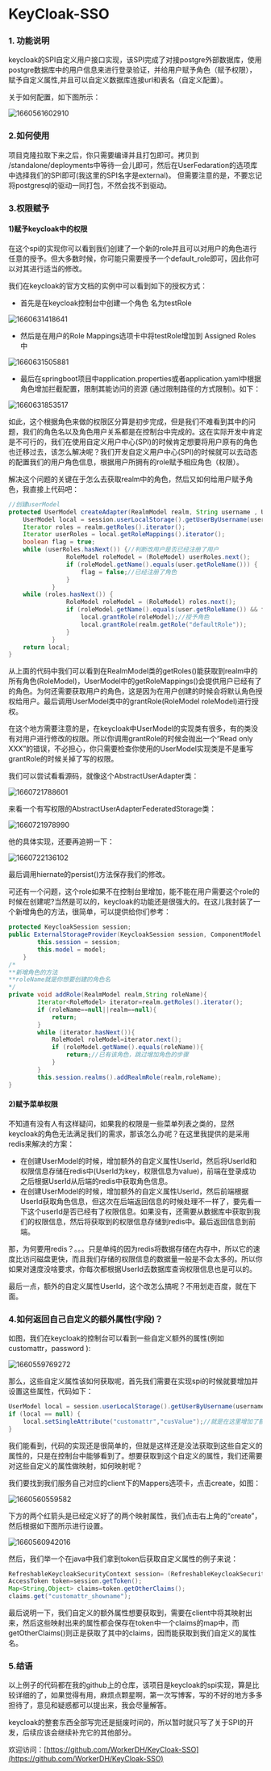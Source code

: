 # KeyCloak-SSO
### 1. 功能说明

keycloak的SPI自定义用户接口实现，该SPI完成了对接postgre外部数据库，使用postgre数据库中的用户信息来进行登录验证，并给用户赋予角色（赋予权限），赋予自定义属性,并且可以自定义数据库连接url和表名（自定义配置）。 

关于如何配置，如下图所示：

![1660561602910](README-img/1660561602910.png)

### 2.如何使用

项目克隆拉取下来之后，你只需要编译并且打包即可。拷贝到 /standalone/deployments中等待一会儿即可，然后在UserFedaration的选项库中选择我们的SPI即可(我这里的SPI名字是external)。 但需要注意的是，不要忘记将postgresql的驱动一同打包，不然会找不到驱动。

### 3.权限赋予

####  1)赋予keycloak中的权限

在这个spi的实现你可以看到我们创建了一个新的role并且可以对用户的角色进行任意的授予。但大多数时候，你可能只需要授予一个default_role即可，因此你可以对其进行适当的修改。

我们在keycloak的官方文档的实例中可以看到如下的授权方式：

- 首先是在keycloak控制台中创建一个角色 名为testRole

 ![1660631418641](README-img/1660631418641.png)

- 然后是在用户的Role Mappings选项卡中将testRole增加到 Assigned Roles 中

<img src="README-img/1660631505881.png" alt="1660631505881"  />

- 最后在springboot项目中application.properties或者application.yaml中根据角色增加拦截配置，限制其能访问的资源 (通过限制路径的方式限制)。如下：

![1660631853517](README-img/1660631853517.png)

如此，这个根据角色来做的权限区分算是初步完成，但是我们不难看到其中的问题，我们的角色名以及角色用户关系都是在控制台中完成的。这在实际开发中肯定是不可行的，我们在使用自定义用户中心(SPI)的时候肯定想要将用户原有的角色也迁移过去，该怎么解决呢？我们开发自定义用户中心(SPI)的时候就可以去动态的配置我们的用户角色信息，根据用户所拥有的role赋予相应角色（权限）。

解决这个问题的关键在于怎么去获取realm中的角色，然后又如何给用户赋予角色，我直接上代码吧：

```java
//创建userModel
protected UserModel createAdapter(RealmModel realm, String username , User user) {
	UserModel local = session.userLocalStorage().getUserByUsername(username, realm);
    Iterator roles = realm.getRoles().iterator();
    Iterator userRoles = local.getRoleMappings().iterator();
    boolean flag = true;
    while (userRoles.hasNext()) {//判断改用户是否已经注册了用户
                RoleModel roleModel = (RoleModel) userRoles.next();
                if (roleModel.getName().equals(user.getRoleName())) {
                    flag = false;//已经注册了角色
                }
            }        
    while (roles.hasNext()) {
                RoleModel roleModel = (RoleModel) roles.next(); 
                if (roleModel.getName().equals(user.getRoleName()) && flag) { 
                    local.grantRole(roleModel);//授予角色
                    local.grantRole(realm.getRole("defaultRole"));
                }
            } 
	return local;
}

```

从上面的代码中我们可以看到在RealmModel类的getRoles()能获取到realm中的所有角色(RoleModel)，UserModel中的getRoleMappings()会提供用户已经有了的角色。为何还需要获取用户的角色，这是因为在用户创建的时候会将默认角色授权给用户。最后调用UserModel类中的grantRole(RoleModel roleModel)进行授权。

在这个地方需要注意的是，在keycloak中UserModel的实现类有很多，有的类没有对用户进行修改的权限。所以你调用grantRole的时候会抛出一个“Read only XXX”的错误，不必担心，你只需要检查你使用的UserModel实现类是不是重写grantRole的时候关掉了写的权限。

我们可以尝试看看源码，就像这个AbstractUserAdapter类：

![1660721788601](README-img/1660721788601.png)

来看一个有写权限的AbstractUserAdapterFederatedStorage类：

![1660721978990](README-img/1660721978990.png)

他的具体实现，还要再追朔一下：

![1660722136102](README-img/1660722136102.png)

最后调用hiernate的persist()方法保存我们的修改。

可还有一个问题，这个role如果不在控制台里增加，能不能在用户需要这个role的时候在创建呢?当然是可以的，keycloak的功能还是很强大的。在这儿我封装了一个新增角色的方法，很简单，可以提供给你们参考：

```java
protected KeycloakSession session;
public ExternalStorageProvider(KeycloakSession session, ComponentModel model) {
        this.session = session;
        this.model = model;
    }
/*
**新增角色的方法
**roleName就是你想要创建的角色名
*/
private void addRole(RealmModel realm,String roleName){		
		Iterator<RoleModel> iterator=realm.getRoles().iterator();
        if (roleName==null||realm==null){
            return;
        }
        while (iterator.hasNext()){
            RoleModel roleModel=iterator.next();
            if (roleModel.getName().equals(roleName)){
                return;//已有该角色，跳过增加角色的步骤
            }
        }
        this.session.realms().addRealmRole(realm,roleName);
}
```

####  2)赋予菜单权限

不知道有没有人有这样疑问，如果我的权限是一些菜单列表之类的，显然keycloak的角色无法满足我们的需求，那该怎么办呢？在这里我提供的是采用redis来解决的方案：

- 在创建UserModel的时候，增加额外的自定义属性UserId，然后将UserId和权限信息存储在redis中(UserId为key，权限信息为value)，前端在登录成功之后根据UserId从后端的redis中获取角色信息。
- 在创建UserModel的时候，增加额外的自定义属性UserId，然后前端根据UserId获取角色信息，但这次在后端返回信息的时候处理不一样了，要先看一下这个userId是否已经有了权限信息。如果没有，还需要从数据库中获取到我们的权限信息，然后将获取到的权限信息存储到redis中。最后返回信息到前端。



那，为何要用redis？。。。只是单纯的因为redis将数据存储在内存中，所以它的速度比访问磁盘更快，而且我们存储的权限信息的数据量一般是不会太多的。所以你如果对速度没啥要求，你每次都根据UserId去数据库查询权限信息也是可以的。

最后一点，额外的自定义属性UserId，这个改怎么搞呢？不用划走百度，就在下面。

 

### 4.如何返回自己自定义的额外属性(字段)？

如图，我们在keycloak的控制台可以看到一些自定义额外的属性(例如 customattr，password ):

![1660559769272](README-img/1660559769272.png)

那么，这些自定义属性该如何获取呢，首先我们需要在实现spi的时候就要增加并设置这些属性，代码如下：

```java
UserModel local = session.userLocalStorage().getUserByUsername(username, realm);
if (local == null) {      
	local.setSingleAttribute("customattr","cusValue");//就是在这里增加了额外的属性
}
```

我们能看到，代码的实现还是很简单的，但就是这样还是没法获取到这些自定义的属性的，只是在控制台中能够看到了。想要获取到这个自定义的属性，我们还需要对这些自定义的属性做映射，如何映射呢？

我们要找到我们服务自己对应的client下的Mappers选项卡，点击create，如图：

![1660560559582](README-img/1660560559582.png)

下方的两个红箭头是已经定义好了的两个映射属性，我们点击右上角的“create”，然后根据如下图所示进行设置。

![1660560942016](README-img/1660560942016.png)

然后，我们举一个在java中我们拿到token后获取自定义属性的例子来说：

```java
RefreshableKeycloakSecurityContext session= (RefreshableKeycloakSecurityContext) request.getAttribute(KeycloakSecurityContext.class.getName());
AccessToken token=session.getToken(); 
Map<String,Object> claims=token.getOtherClaims(); 
claims.get("customattr_showname");
```

最后说明一下，我们自定义的额外属性想要获取到，需要在client中将其映射出来，然后这些映射出来的属性都会保存在token中一个claims的map中，而getOtherClaims()则正是获取了其中的claims，因而能获取到我们自定义的属性名。



### 5.结语

以上例子的代码都在我的github上的仓库，该项目是keycloak的spi实现，算是比较详细的了，如果觉得有用，麻烦点颗星啊，第一次写博客，写的不好的地方多多担待了，意见和疑惑都可以提出来，我会尽量解答。

keycloak的整套东西全部写完还是挺废时间的，所以暂时就只写了关于SPI的开发，后续应该会继续补充它的其他部分。

欢迎访问：[https://github.com/WorkerDH/KeyCloak-SSO](https://github.com/WorkerDH/KeyCloak-SSO)